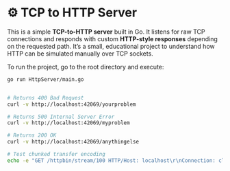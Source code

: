 # ⚙️ TCP to HTTP Server

This is a simple **TCP-to-HTTP server** built in Go. It listens for raw TCP connections and responds with custom **HTTP-style responses** depending on the requested path. It’s a small, educational project to understand how HTTP can be simulated manually over TCP sockets.

To run the project, go to the root directory and execute:

```bash
go run HttpServer/main.go


# Returns 400 Bad Request
curl -v http://localhost:42069/yourproblem

# Returns 500 Internal Server Error
curl -v http://localhost:42069/myproblem

# Returns 200 OK
curl -v http://localhost:42069/anythingelse

# Test chunked transfer encoding
echo -e "GET /httpbin/stream/100 HTTP/Host: localhost\r\nConnection: close\r\n\r\n" | nc localhost 42069
```
